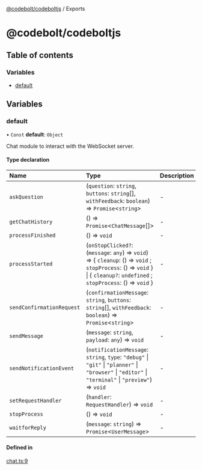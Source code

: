 [@codebolt/codeboltjs](README.md) / Exports

# @codebolt/codeboltjs

## Table of contents

### Variables

- [default](modules.md#default)

## Variables

### default

• `Const` **default**: `Object`

Chat module to interact with the WebSocket server.

#### Type declaration

| Name | Type | Description |
| :------ | :------ | :------ |
| `askQuestion` | (`question`: `string`, `buttons`: `string`[], `withFeedback`: `boolean`) => `Promise`\<`string`\> | - |
| `getChatHistory` | () => `Promise`\<`ChatMessage`[]\> | - |
| `processFinished` | () => `void` | - |
| `processStarted` | (`onStopClicked?`: (`message`: `any`) => `void`) => \{ `cleanup`: () => `void` ; `stopProcess`: () => `void`  } \| \{ `cleanup?`: `undefined` ; `stopProcess`: () => `void`  } | - |
| `sendConfirmationRequest` | (`confirmationMessage`: `string`, `buttons`: `string`[], `withFeedback`: `boolean`) => `Promise`\<`string`\> | - |
| `sendMessage` | (`message`: `string`, `payload`: `any`) => `void` | - |
| `sendNotificationEvent` | (`notificationMessage`: `string`, `type`: ``"debug"`` \| ``"git"`` \| ``"planner"`` \| ``"browser"`` \| ``"editor"`` \| ``"terminal"`` \| ``"preview"``) => `void` | - |
| `setRequestHandler` | (`handler`: `RequestHandler`) => `void` | - |
| `stopProcess` | () => `void` | - |
| `waitforReply` | (`message`: `string`) => `Promise`\<`UserMessage`\> | - |

#### Defined in

[chat.ts:9](https://github.com/codeboltai/codeboltjs/blob/1ae9852f107cfee4a652d6d80c0a92c9344ec151/src/modules/chat.ts#L9)
